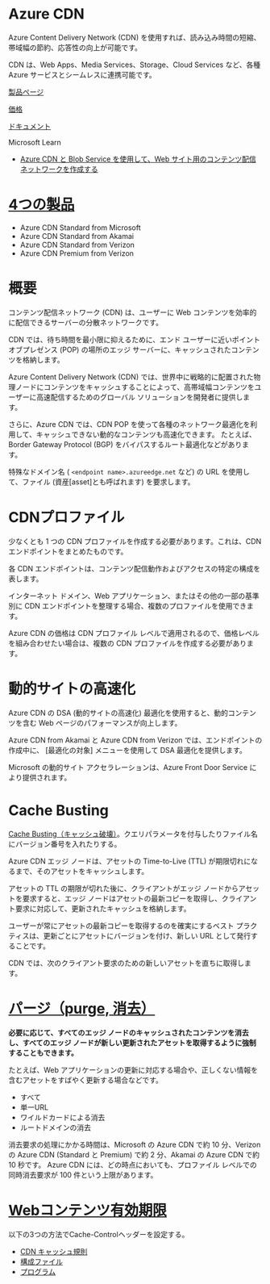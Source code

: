 # Azure CDN

Azure Content Delivery Network (CDN) を使用すれば、読み込み時間の短縮、帯域幅の節約、応答性の向上が可能です。

CDN は、Web Apps、Media Services、Storage、Cloud Services など、各種 Azure サービスとシームレスに連携可能です。

[製品ページ](https://azure.microsoft.com/ja-jp/services/cdn/)

[価格](https://azure.microsoft.com/ja-jp/pricing/details/cdn/)

[ドキュメント](https://docs.microsoft.com/ja-jp/azure/cdn/cdn-overview)

Microsoft Learn

- [Azure CDN と Blob Service を使用して、Web サイト用のコンテンツ配信ネットワークを作成する](https://docs.microsoft.com/ja-jp/learn/modules/create-cdn-static-resources-blob-storage/)

# [4つの製品](https://docs.microsoft.com/ja-jp/azure/cdn/cdn-features)

- Azure CDN Standard from Microsoft
- Azure CDN Standard from Akamai
- Azure CDN Standard from Verizon
- Azure CDN Premium from Verizon

# 概要

コンテンツ配信ネットワーク (CDN) は、ユーザーに Web コンテンツを効率的に配信できるサーバーの分散ネットワークです。 

CDN では、待ち時間を最小限に抑えるために、エンド ユーザーに近いポイントオブプレゼンス (POP) の場所のエッジ サーバーに、キャッシュされたコンテンツを格納します。

Azure Content Delivery Network (CDN) では、世界中に戦略的に配置された物理ノードにコンテンツをキャッシュすることによって、高帯域幅コンテンツをユーザーに高速配信するためのグローバル ソリューションを開発者に提供します。 

さらに、Azure CDN では、CDN POP を使って各種のネットワーク最適化を利用して、キャッシュできない動的なコンテンツも高速化できます。 たとえば、Border Gateway Protocol (BGP) をバイパスするルート最適化などがあります。

特殊なドメイン名 ( `<endpoint name>.azureedge.net` など) の URL を使用して、ファイル (資産[asset]とも呼ばれます) を要求します。 

# CDNプロファイル

少なくとも 1 つの CDN プロファイルを作成する必要があります。これは、CDN エンドポイントをまとめたものです。 

各 CDN エンドポイントは、コンテンツ配信動作およびアクセスの特定の構成を表します。 

インターネット ドメイン、Web アプリケーション、またはその他の一部の基準別に CDN エンドポイントを整理する場合、複数のプロファイルを使用できます。

Azure CDN の価格は CDN プロファイル レベルで適用されるので、価格レベルを組み合わせたい場合は、複数の CDN プロファイルを作成する必要があります。 

# 動的サイトの高速化

Azure CDN の DSA (動的サイトの高速化) 最適化を使用すると、動的コンテンツを含む Web ページのパフォーマンスが向上します。

Azure CDN from Akamai と Azure CDN from Verizon では、エンドポイントの作成中に、 [最適化の対象] メニューを使用して DSA 最適化を提供します。

Microsoft の動的サイト アクセラレーションは、Azure Front Door Service により提供されます。

# Cache Busting

[Cache Busting（キャッシュ破壊）](https://www.google.com/search?q=cache+busting)。クエリパラメータを付与したりファイル名にバージョン番号を入れたりする。

Azure CDN エッジ ノードは、アセットの Time-to-Live (TTL) が期限切れになるまで、そのアセットをキャッシュします。 

アセットの TTL の期限が切れた後に、クライアントがエッジ ノードからアセットを要求すると、エッジ ノードはアセットの最新コピーを取得し、クライアント要求に対応して、更新されたキャッシュを格納します。

ユーザーが常にアセットの最新コピーを取得するのを確実にするベスト プラクティスは、更新ごとにアセットにバージョンを付け、新しい URL として発行することです。 


CDN では、次のクライアント要求のための新しいアセットを直ちに取得します。 


# [パージ（purge, 消去）](https://docs.microsoft.com/ja-jp/azure/cdn/cdn-purge-endpoint)



**必要に応じて、すべてのエッジ ノードのキャッシュされたコンテンツを消去し、すべてのエッジ ノードが新しい更新されたアセットを取得するように強制することもできます。** 

たとえば、Web アプリケーションの更新に対応する場合や、正しくない情報を含むアセットをすばやく更新する場合などです。

- すべて
- 単一URL
- ワイルドカードによる消去
- ルートドメインの消去

消去要求の処理にかかる時間は、Microsoft の Azure CDN で約 10 分、Verizon の Azure CDN (Standard と Premium) で約 2 分、Akamai の Azure CDN で約 10 秒です。 Azure CDN には、どの時点においても、プロファイル レベルでの同時消去要求が 100 件という上限があります。

# [Webコンテンツ有効期限](https://docs.microsoft.com/ja-jp/azure/cdn/cdn-manage-expiration-of-cloud-service-content#testing-the-cache-control-header)

以下の3つの方法でCache-Controlヘッダーを設定する。

- [CDN キャッシュ規則](https://docs.microsoft.com/ja-jp/azure/cdn/cdn-manage-expiration-of-cloud-service-content#setting-cache-control-headers-by-using-cdn-caching-rules)
- [構成ファイル](https://docs.microsoft.com/ja-jp/azure/cdn/cdn-manage-expiration-of-cloud-service-content#setting-cache-control-headers-by-using-configuration-files)
- [プログラム](https://docs.microsoft.com/ja-jp/azure/cdn/cdn-manage-expiration-of-cloud-service-content#setting-cache-control-headers-programmatically)
